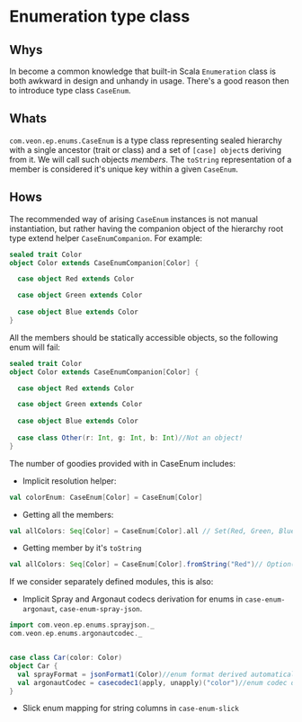 # Enumeration type class

## Whys 
In become a common knowledge that built-in Scala `Enumeration` class is both awkward in design and unhandy in usage.
There's a good reason then to introduce type class `CaseEnum`.

## Whats
`com.veon.ep.enums.CaseEnum` is a type class representing sealed hierarchy with a single ancestor (trait or class)
and a set of `[case] object`s deriving from it. We will call such objects _members_. 
The `toString` representation of a member is considered it's unique key within a given `CaseEnum`.

## Hows
The recommended way of arising `CaseEnum` instances is 
not manual instantiation, but rather having the companion object of the hierarchy root type extend 
helper `CaseEnumCompanion`.  For example:

```scala
sealed trait Color
object Color extends CaseEnumCompanion[Color] {

  case object Red extends Color

  case object Green extends Color
  
  case object Blue extends Color
}

```

All the members should be statically accessible objects, so the following enum will fail:

```scala
sealed trait Color
object Color extends CaseEnumCompanion[Color] {

  case object Red extends Color

  case object Green extends Color
  
  case object Blue extends Color
  
  case class Other(r: Int, g: Int, b: Int)//Not an object!
}

```

The number of goodies provided with in CaseEnum includes:
* Implicit resolution helper: 
```scala
val colorEnum: CaseEnum[Color] = CaseEnum[Color]
```
* Getting all the members: 
```scala
val allColors: Seq[Color] = CaseEnum[Color].all // Set(Red, Green, Blue)
```
* Getting member by it's `toString`
```scala
val allColors: Seq[Color] = CaseEnum[Color].fromString("Red")// Option(Blue)
```


If we consider separately defined modules, this is also:
* Implicit Spray and Argonaut codecs derivation for enums in `case-enum-argonaut`, `case-enum-spray-json`.
```scala
import com.veon.ep.enums.sprayjson._
com.veon.ep.enums.argonautcodec._


case class Car(color: Color)
object Car {
  val sprayFormat = jsonFormat1(Color)//enum format derived automatically
  val argonautCodec = casecodec1(apply, unapply)("color")//enum codec derived automatically
}

```

* Slick enum mapping for string columns in `case-enum-slick`
